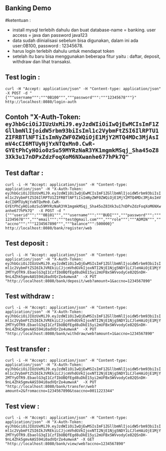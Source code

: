 ## Banking Demo
#ketentuan :
- install mysql terlebih dahulu dan buat database-name = banking. user access = java dan password java123
- data sudah diinialisasi sebelum bisa digunakan, dalam ini ada user:0B100, password : 12345678.
- harus login terlebih dahulu untuk mendapat token
- setelah itu baru bisa menggunakan beberapa fitur yaitu : daftar, deposit, withdraw dan lihat transaksi.

## Test login :
```curl -H "Accept: application/json" -H "Content-type: application/json" -X POST -d "{"""username""":"""0B100""","""password""":"""12345678"""}" http://localhost:8080/login-auth```


## Contoh "X-Auth-Token: ```eyJhbGciOiJIUzUxMiJ9.eyJzdWIiOiIwQjEwMCIsImF1ZGllbmNlIjoidW5rbm93biIsIml1c2VybmFtZSI6IlRPTU1ZIFRBTlNFTiIsImNyZWF0ZWQiOjE1MjY2MTQ4MDc3MjAsImV4cCI6MTUyNjYxNTQxMn0.CwR-GYEtPhCyHOio0zSu59MYRzNaR3YK1mgmkMSqj_Sha45oZ83Xk3u17nDPxZdzFoqXoM6NXwanhe677hPk7Q"```

## Test daftar :
```curl -i -H "Accept: application/json" -H "Content-type: application/json" -H "X-Auth-Token: eyJhbGciOiJIUzUxMiJ9.eyJzdWIiOiIwQjEwMCIsImF1ZGllbmNlIjoidW5rbm93biIsIml1c2VybmFtZSI6IlRPTU1ZIFRBTlNFTiIsImNyZWF0ZWQiOjE1MjY2MTQ4MDc3MjAsImV4cCI6MTUyNjYxNTQxMn0.CwR-GYEtPhCyHOio0zSu59MYRzNaR3YK1mgmkMSqj_Sha45oZ83Xk3u17nDPxZdzFoqXoM6NXwanhe677hPk7Q"  -X POST -d "{"""userid""":"""0B101""","""username""":"""BUDI""","""password""":"""12345678""","""email""":"""test@gmail.com""","""role""":"""ADMIN""","""accno""":"""1234567890""","""balance""":500000}" http://localhost:8080/bank/register/web```

## Test deposit :
```curl -i -H "Accept: application/json" -H "Content-type: application/json" -H "X-Auth-Token: eyJhbGciOiJIUzUxMiJ9.eyJzdWIiOiIwQjEwMSIsImF1ZGllbmNlIjoidW5rbm93biIsIml1c2VybmFtZSI6IkJVREkiLCJjcmVhdGVkIjoxNTI2NjE1Njg5NDY1LCJleHAiOjE1MjY2MTYyOTR9.EbaolG3qI1CzfIbUBQfEgd8uDkE15yi2mUFBxSWVvodyCe82QSnDH-9nL4Zhk5gmvAAS594i0adVQrZo4umwxA"  -X PUT "http://localhost:8080/bank/deposit/web?amount=1&accno=1234567890"```

## Test withdraw :
```curl -i -H "Accept: application/json" -H "Content-type: application/json" -H "X-Auth-Token: eyJhbGciOiJIUzUxMiJ9.eyJzdWIiOiIwQjEwMSIsImF1ZGllbmNlIjoidW5rbm93biIsIml1c2VybmFtZSI6IkJVREkiLCJjcmVhdGVkIjoxNTI2NjE1Njg5NDY1LCJleHAiOjE1MjY2MTYyOTR9.EbaolG3qI1CzfIbUBQfEgd8uDkE15yi2mUFBxSWVvodyCe82QSnDH-9nL4Zhk5gmvAAS594i0adVQrZo4umwxA"  -X PUT "http://localhost:8080/bank/withdraw/web?amount=1&accno=1234567890"```

## Test transfer :
```curl -i -H "Accept: application/json" -H "Content-type: application/json" -H "X-Auth-Token: eyJhbGciOiJIUzUxMiJ9.eyJzdWIiOiIwQjEwMSIsImF1ZGllbmNlIjoidW5rbm93biIsIml1c2VybmFtZSI6IkJVREkiLCJjcmVhdGVkIjoxNTI2NjE1Njg5NDY1LCJleHAiOjE1MjY2MTYyOTR9.EbaolG3qI1CzfIbUBQfEgd8uDkE15yi2mUFBxSWVvodyCe82QSnDH-9nL4Zhk5gmvAAS594i0adVQrZo4umwxA"  -X PUT "http://localhost:8080/bank/transfer/web?amount=2&fromaccno=1234567890&toaccno=0011223344"```

## Test view :
```curl -i -H "Accept: application/json" -H "Content-type: application/json" -H "X-Auth-Token: eyJhbGciOiJIUzUxMiJ9.eyJzdWIiOiIwQjEwMSIsImF1ZGllbmNlIjoidW5rbm93biIsIml1c2VybmFtZSI6IkJVREkiLCJjcmVhdGVkIjoxNTI2NjE1Njg5NDY1LCJleHAiOjE1MjY2MTYyOTR9.EbaolG3qI1CzfIbUBQfEgd8uDkE15yi2mUFBxSWVvodyCe82QSnDH-9nL4Zhk5gmvAAS594i0adVQrZo4umwxA" -X GET "http://localhost:8080/bank/view/web?accno=1234567890"```
